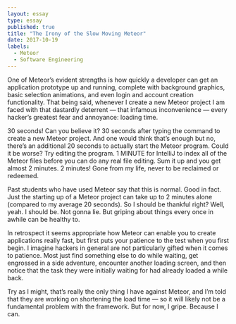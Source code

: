 ```yaml
---
layout: essay
type: essay
published: true
title: "The Irony of the Slow Moving Meteor"
date: 2017-10-19
labels:
  - Meteor
  - Software Engineering
---
```


One of Meteor’s evident strengths is how quickly a developer can get an application prototype up and running, complete with background graphics, basic selection animations, and even login and account creation functionality. That being said, whenever I create a new Meteor project I am faced with that dastardly deterrent — that infamous inconvenience — every hacker’s greatest fear and annoyance: loading time.

30 seconds! Can you believe it? 30 seconds after typing the command to create a new Meteor project. And one would think that’s enough but no, there’s an additional 20 seconds to actually start the Meteor program. Could it be worse? Try editing the program. 1 MINUTE for IntelliJ to index all of the Meteor files before you can do any real file editing. Sum it up and you get almost 2 minutes. 2 minutes! Gone from my life, never to be reclaimed or redeemed.

Past students who have used Meteor say that this is normal. Good in fact. Just the starting up of a Meteor project can take up to 2 minutes alone (compared to my average 20 seconds). So I should be thankful right? Well, yeah. I should be. Not gonna lie. But griping about things every once in awhile can be healthy to.

In retrospect it seems appropriate how Meteor can enable you to create applications really fast, but first puts your patience to the test when you first begin. I imagine hackers in general are not particularly gifted when it comes to patience. Most just find something else to do while waiting, get engrossed in a side adventure, encounter another loading screen, and then notice that the task they were initially waiting for had already loaded a while back.

Try as I might, that’s really the only thing I have against Meteor, and I’m told that they are working on shortening the load time — so it will likely not be a fundamental problem with the framework. But for now, I gripe. Because I can. <i class="square icon"></i>
